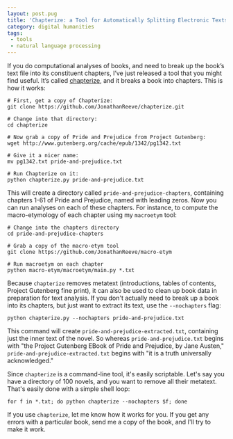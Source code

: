 ```yaml
---
layout: post.pug
title: 'Chapterize: a Tool for Automatically Splitting Electronic Texts into Chapters'
category: digital humanities
tags:
 - tools
 - natural language processing
---
```


If you do computational analyses of books, and need to break up the book’s text file into its constituent chapters, I’ve just released a tool that you might find useful. It’s called [chapterize](https://github.com/JonathanReeve/chapterize), and it breaks a book into chapters. This is how it works: 

```
# First, get a copy of Chapterize: 
git clone https://github.com/JonathanReeve/chapterize.git

# Change into that directory: 
cd chapterize

# Now grab a copy of Pride and Prejudice from Project Gutenberg: 
wget http://www.gutenberg.org/cache/epub/1342/pg1342.txt

# Give it a nicer name: 
mv pg1342.txt pride-and-prejudice.txt 

# Run Chapterize on it:  
python chapterize.py pride-and-prejudice.txt
```

This will create a directory called `pride-and-prejudice-chapters`, containing chapters 1-61 of Pride and Prejudice, named with leading zeros. Now you can run analyses on each of these chapters. For instance, to compute the macro-etymology of each chapter using my `macroetym` tool:

```
# Change into the chapters directory
cd pride-and-prejudice-chapters

# Grab a copy of the macro-etym tool
git clone https://github.com/JonathanReeve/macro-etym

# Run macroetym on each chapter
python macro-etym/macroetym/main.py *.txt
```

Because `chapterize` removes metatext (introductions, tables of contents, Project Gutenberg fine print), it can also be used to clean up book data in preparation for text analysis. If you don't actually need to break up a book into its chapters, but just want to extract its text, use the `--nochapters` flag: 

```
python chapterize.py --nochapters pride-and-prejudice.txt
```

This command will create `pride-and-prejudice-extracted.txt`, containing just the inner text of the novel. So whereas `pride-and-prejudice.txt` begins with "the Project Gutenberg EBook of Pride and Prejudice, by Jane Austen," `pride-and-prejudice-extracted.txt` begins with "it is a truth universally acknowledged." 

Since `chapterize` is a command-line tool, it's easily scriptable. Let's say you have a directory of 100 novels, and you want to remove all their metatext. That's easily done with a simple shell loop: 

```
for f in *.txt; do python chapterize --nochapters $f; done
```

If you use `chapterize`, let me know how it works for you. If you get any errors with a particular book, send me a copy of the book, and I'll try to make it work. 

